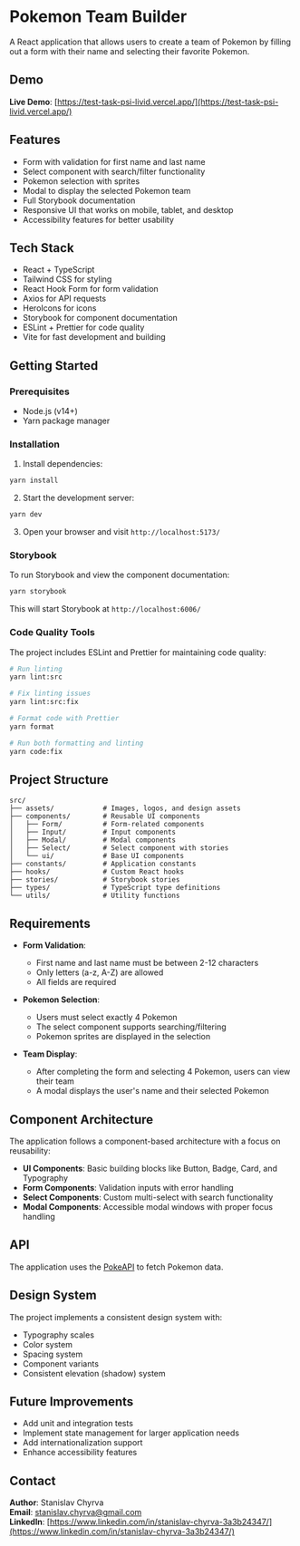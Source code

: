 # Pokemon Team Builder

A React application that allows users to create a team of Pokemon by filling out a form with their name and selecting their favorite Pokemon.

## Demo

**Live Demo**: [https://test-task-psi-livid.vercel.app/](https://test-task-psi-livid.vercel.app/)

## Features

- Form with validation for first name and last name
- Select component with search/filter functionality
- Pokemon selection with sprites
- Modal to display the selected Pokemon team
- Full Storybook documentation
- Responsive UI that works on mobile, tablet, and desktop
- Accessibility features for better usability

## Tech Stack

- React + TypeScript
- Tailwind CSS for styling
- React Hook Form for form validation
- Axios for API requests
- HeroIcons for icons
- Storybook for component documentation
- ESLint + Prettier for code quality
- Vite for fast development and building

## Getting Started

### Prerequisites

- Node.js (v14+)
- Yarn package manager

### Installation

1. Install dependencies:

```bash
yarn install
```

2. Start the development server:

```bash
yarn dev
```

3. Open your browser and visit `http://localhost:5173/`

### Storybook

To run Storybook and view the component documentation:

```bash
yarn storybook
```

This will start Storybook at `http://localhost:6006/`

### Code Quality Tools

The project includes ESLint and Prettier for maintaining code quality:

```bash
# Run linting
yarn lint:src

# Fix linting issues
yarn lint:src:fix

# Format code with Prettier
yarn format

# Run both formatting and linting
yarn code:fix
```

## Project Structure

```
src/
├── assets/            # Images, logos, and design assets
├── components/        # Reusable UI components
│   ├── Form/          # Form-related components
│   ├── Input/         # Input components
│   ├── Modal/         # Modal components
│   ├── Select/        # Select component with stories
│   └── ui/            # Base UI components
├── constants/         # Application constants
├── hooks/             # Custom React hooks
├── stories/           # Storybook stories
├── types/             # TypeScript type definitions
└── utils/             # Utility functions
```

## Requirements

- **Form Validation**:

  - First name and last name must be between 2-12 characters
  - Only letters (a-z, A-Z) are allowed
  - All fields are required

- **Pokemon Selection**:

  - Users must select exactly 4 Pokemon
  - The select component supports searching/filtering
  - Pokemon sprites are displayed in the selection

- **Team Display**:
  - After completing the form and selecting 4 Pokemon, users can view their team
  - A modal displays the user's name and their selected Pokemon

## Component Architecture

The application follows a component-based architecture with a focus on reusability:

- **UI Components**: Basic building blocks like Button, Badge, Card, and Typography
- **Form Components**: Validation inputs with error handling
- **Select Components**: Custom multi-select with search functionality
- **Modal Components**: Accessible modal windows with proper focus handling

## API

The application uses the [PokeAPI](https://pokeapi.co/) to fetch Pokemon data.

## Design System

The project implements a consistent design system with:

- Typography scales
- Color system
- Spacing system
- Component variants
- Consistent elevation (shadow) system

## Future Improvements

- Add unit and integration tests
- Implement state management for larger application needs
- Add internationalization support
- Enhance accessibility features

## Contact

**Author**: Stanislav Chyrva  
**Email**: stanislav.chyrva@gmail.com  
**LinkedIn**: [https://www.linkedin.com/in/stanislav-chyrva-3a3b24347/](https://www.linkedin.com/in/stanislav-chyrva-3a3b24347/)
